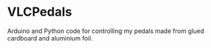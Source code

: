 # VLCPedals
Arduino and Python code for controlling my pedals made from glued cardboard and aluminium foil.
